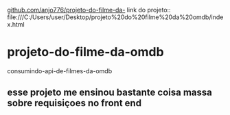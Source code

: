 [github.com/anjo776/projeto-do-filme-da-](https://github.com/anjo776/projeto-do-filme-da-omdb.git)
link do projeto:: file:///C:/Users/user/Desktop/projeto%20do%20filme%20da%20omdb/index.html
 # projeto-do-filme-da-omdb
 consumindo-api-de-filmes-da-omdb
## esse projeto me ensinou bastante coisa massa sobre requisiçoes no front end
